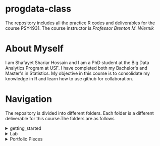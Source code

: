 # progdata-class

The repository includes all the practice R codes and deliverables for the course PSY4931. The course instructor is *Professor Brenton M. Wiernik*

# About Myself

I am Shafayet Shariar Hossain and I am a PhD student at the Big Data Analytics Program at USF. I have completed both my Bachelor's and Master's in Statistics. My objective in this course is to consolidate my knowledge in R and learn how to use github for collaboration.

# Navigation 

The repository is divided into different folders. Each folder is a different deliverable for this course.The folders are as follows

<details>
<summary> getting_started </summary>
</details>
<details>
<summary> Lab </summary>
  - [Lab 1](https://github.com/shossain7757/progdata-class/tree/main/Lab/Lab%2001)
  - Lab 2
  - Lab 3
</details>
<details>
<summary>Portfolio Pieces</summary>
</details>

